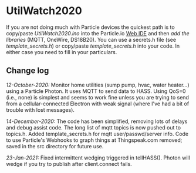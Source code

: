 # UtilWatch2020

If you are not doing much with Particle devices the quickest path is to copy/paste *UtilWatch2020.ino*
into the Particle.io
[Web IDE](https://build.particle.io/build/) and then *add the libraries* (MQTT, OneWire, DS18B20).
You can use a secrets.h file
(see *template_secrets.h*) or copy/paste *template_secrets.h* into your code.
In either case you need to fill in your particulars.

## Change log

*12-October-2020:* Monitor home utilities (sump pump, hvac, water heater...) using a Particle Photon.
It uses MQTT to send data to HASS. Using QoS=0 (i.e., none) is simplest and seems
to work fine unless you are trying to send from a cellular-connected Electron with weak signal
(where I've had a bit of trouble with lost messages).

*14-December-2020:* The code has been simplified, removing lots of delays and debug assist code. The long list of mqtt topics is now pushed out to topics.h. Added template_secrets.h for mqtt user/passwd/server info.
Code to use Particle's Webhooks to graph things at Thingspeak.com removed; saved in the src directory for future use.

*23-Jan-2021:* Fixed intermittent wedging triggered in tellHASS(). Photon will wedge if you try to publish after client.connect fails.

